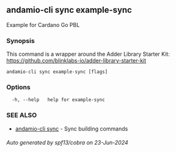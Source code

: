 ## andamio-cli sync example-sync

Example for Cardano Go PBL

### Synopsis



This command is a wrapper around the Adder Library Starter Kit:
https://github.com/blinklabs-io/adder-library-starter-kit
	
	

```
andamio-cli sync example-sync [flags]
```

### Options

```
  -h, --help   help for example-sync
```

### SEE ALSO

* [andamio-cli sync](andamio-cli_sync.md)	 - Sync building commands

###### Auto generated by spf13/cobra on 23-Jun-2024
